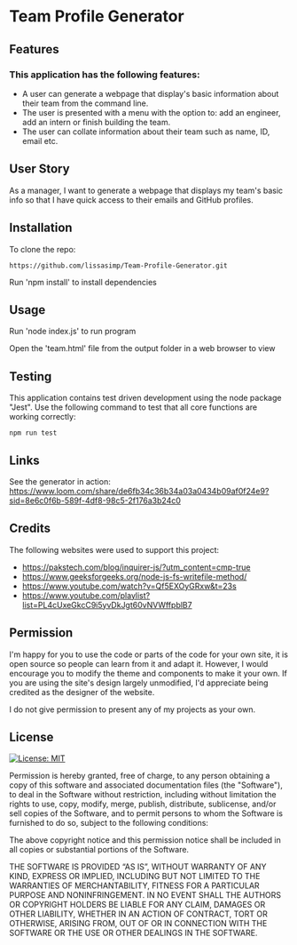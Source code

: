 # Team Profile Generator

## Features
### This application has the following features:
- A user can generate a webpage that display's basic information about their team from the command line.
- The user is presented with a menu with the option to: add an engineer, add an intern or finish building the team.
- The user can collate information about their team such as name, ID, email etc.

## User Story
As a manager, I want to generate a webpage that displays my team's basic info so that I have quick access to their emails and GitHub profiles.

## Installation
To clone the repo:
```
https://github.com/lissasimp/Team-Profile-Generator.git
``` 
Run 'npm install' to install dependencies

## Usage
Run 'node index.js' to run program

Open the 'team.html' file from the output folder in a web browser to view

## Testing

This application contains test driven development using the node package "Jest".
Use the following command to test that all core functions are working correctly:

```
npm run test
```

## Links
See the generator in action:
https://www.loom.com/share/de6fb34c36b34a03a0434b09af0f24e9?sid=8e6c0f6b-589f-4df8-98c5-2f176a3b24c0

## Credits
The following websites were used to support this project:
- https://pakstech.com/blog/inquirer-js/?utm_content=cmp-true
- https://www.geeksforgeeks.org/node-js-fs-writefile-method/
- https://www.youtube.com/watch?v=Qf5EXOyGRxw&t=23s
- https://www.youtube.com/playlist?list=PL4cUxeGkcC9i5yvDkJgt60vNVWffpblB7

## Permission
I'm happy for you to use the code or parts of the code for your own site, it is open source so people can learn from it and adapt it. However, I would encourage you to modify the theme and components to make it your own. If you are using the site's design largely unmodified, I'd appreciate being credited as the designer of the website.

I do not give permission to present any of my projects as your own.

## License
[![License: MIT](https://img.shields.io/badge/License-MIT-yellow.svg)](https://opensource.org/licenses/MIT)

Permission is hereby granted, free of charge, to any person obtaining a copy of this software and associated documentation files (the "Software"), to deal in the Software without restriction, including without limitation the rights to use, copy, modify, merge, publish, distribute, sublicense, and/or sell copies of the Software, and to permit persons to whom the Software is furnished to do so, subject to the following conditions:

The above copyright notice and this permission notice shall be included in all copies or substantial portions of the Software.

THE SOFTWARE IS PROVIDED “AS IS”, WITHOUT WARRANTY OF ANY KIND, EXPRESS OR IMPLIED, INCLUDING BUT NOT LIMITED TO THE WARRANTIES OF MERCHANTABILITY, FITNESS FOR A PARTICULAR PURPOSE AND NONINFRINGEMENT. IN NO EVENT SHALL THE AUTHORS OR COPYRIGHT HOLDERS BE LIABLE FOR ANY CLAIM, DAMAGES OR OTHER LIABILITY, WHETHER IN AN ACTION OF CONTRACT, TORT OR OTHERWISE, ARISING FROM, OUT OF OR IN CONNECTION WITH THE SOFTWARE OR THE USE OR OTHER DEALINGS IN THE SOFTWARE.

